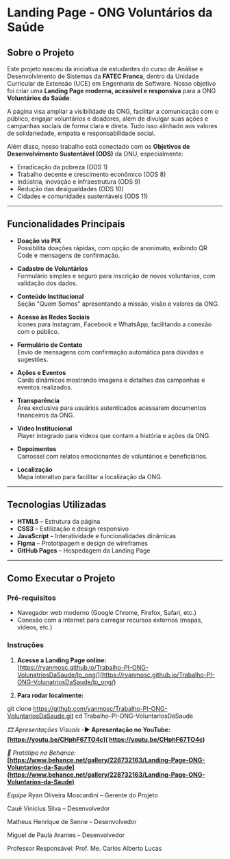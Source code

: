 # Landing Page - ONG Voluntários da Saúde

## Sobre o Projeto

Este projeto nasceu da iniciativa de estudantes do curso de Análise e Desenvolvimento de Sistemas da **FATEC Franca**, dentro da Unidade Curricular de Extensão (UCE) em Engenharia de Software. Nosso objetivo foi criar uma **Landing Page moderna, acessível e responsiva** para a ONG **Voluntários da Saúde**.

A página visa ampliar a visibilidade da ONG, facilitar a comunicação com o público, engajar voluntários e doadores, além de divulgar suas ações e campanhas sociais de forma clara e direta. Tudo isso alinhado aos valores de solidariedade, empatia e responsabilidade social.

Além disso, nosso trabalho está conectado com os **Objetivos de Desenvolvimento Sustentável (ODS)** da ONU, especialmente:

- Erradicação da pobreza (ODS 1)  
- Trabalho decente e crescimento econômico (ODS 8)  
- Indústria, inovação e infraestrutura (ODS 9)  
- Redução das desigualdades (ODS 10)  
- Cidades e comunidades sustentáveis (ODS 11)

---

## Funcionalidades Principais

- **Doação via PIX**  
  Possibilita doações rápidas, com opção de anonimato, exibindo QR Code e mensagens de confirmação.

- **Cadastro de Voluntários**  
  Formulário simples e seguro para inscrição de novos voluntários, com validação dos dados.

- **Conteúdo Institucional**  
  Seção "Quem Somos" apresentando a missão, visão e valores da ONG.

- **Acesso às Redes Sociais**  
  Ícones para Instagram, Facebook e WhatsApp, facilitando a conexão com o público.

- **Formulário de Contato**  
  Envio de mensagens com confirmação automática para dúvidas e sugestões.

- **Ações e Eventos**  
  Cards dinâmicos mostrando imagens e detalhes das campanhas e eventos realizados.

- **Transparência**  
  Área exclusiva para usuários autenticados acessarem documentos financeiros da ONG.

- **Vídeo Institucional**  
  Player integrado para vídeos que contam a história e ações da ONG.

- **Depoimentos**  
  Carrossel com relatos emocionantes de voluntários e beneficiários.

- **Localização**  
  Mapa interativo para facilitar a localização da ONG.

---

## Tecnologias Utilizadas

- **HTML5** – Estrutura da página  
- **CSS3** – Estilização e design responsivo  
- **JavaScript** – Interatividade e funcionalidades dinâmicas  
- **Figma** – Prototipagem e design de wireframes  
- **GitHub Pages** – Hospedagem da Landing Page  

---

## Como Executar o Projeto

### Pré-requisitos

- Navegador web moderno (Google Chrome, Firefox, Safari, etc.)  
- Conexão com a internet para carregar recursos externos (mapas, vídeos, etc.)  

### Instruções

1. **Acesse a Landing Page online:**  
   [https://ryanmosc.github.io/Trabalho-PI-ONG-VolunatriosDaSaude/lp_ong/](https://ryanmosc.github.io/Trabalho-PI-ONG-VolunatriosDaSaude/lp_ong/)

2. **Para rodar localmente:**


git clone https://github.com/yanmosc/Trabalho-PI-ONG-VoluntariosDaSaude.git
cd Trabalho-PI-ONG-VoluntariosDaSaude

*🎞️ Apresentações Visuais*
-**▶️ Apresentação no YouTube:**
**[https://youtu.be/CHphF67TO4c]( https://youtu.be/CHphF67TO4c)**

*🎨 Protótipo no Behance:*
**[https://www.behance.net/gallery/228732163/Landing-Page-ONG-Voluntarios-da-Saude](https://www.behance.net/gallery/228732163/Landing-Page-ONG-Voluntarios-da-Saude)**

*Equipe*
Ryan Oliveira Moscardini – Gerente do Projeto

Cauê Vinícius Silva – Desenvolvedor

Matheus Henrique de Senne – Desenvolvedor

Miguel de Paula Arantes – Desenvolvedor

Professor Responsável: Prof. Me. Carlos Alberto Lucas

